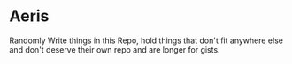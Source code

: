 # Aeris
Randomly Write things in this Repo, hold things that don't fit anywhere else and don't deserve their own repo and are longer for gists.
